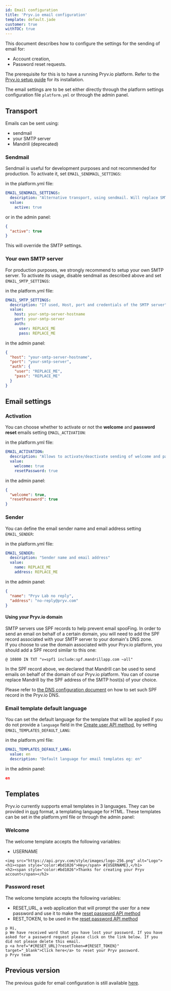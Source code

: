 ```yaml
---
id: Email configuration
title: 'Pryv.io email configuration'
template: default.jade
customer: true
withTOC: true
---
```


This document describes how to configure the settings for the sending of email for:

- Account creation,
- Password reset requests.

The prerequisite for this is to have a running Pryv.io platform. Refer to the [Pryv.io setup guide](/customer-resources/pryv.io-setup/) for its installation.

The email settings are to be set either directly through the platform settings configuration file `platform.yml` or through the admin panel.

## Transport

Emails can be sent using:

- sendmail
- your SMTP server
- Mandrill (deprecated)

### Sendmail

Sendmail is useful for development purposes and not recommended for production. To activate it, set `EMAIL_SENDMAIL_SETTINGS`:  

in the platform.yml file:  

```yaml
EMAIL_SENDMAIL_SETTINGS:
  description: "Alternative transport, using sendmail. Will replace SMTP transport if set to true"
  value:
    active: true
```

or in the admin panel:

```json
{
  "active": true
}
```

This will override the SMTP settings.

### Your own SMTP server

For production purposes, we strongly recommend to setup your own SMTP server. To activate its usage, disable sendmail as described above and set `EMAIL_SMTP_SETTINGS`:

in the platform.yml file:

```yaml
EMAIL_SMTP_SETTINGS:
  description: "If used, Host, port and credentials of the SMTP server"
  value:
    host: your-smtp-server-hostname
    port: your-smtp-server
    auth:
      user: REPLACE_ME
      pass: REPLACE_ME
```

in the admin panel:  

```json
{
  "host": "your-smtp-server-hostname",
  "port": "your-smtp-server",
  "auth": {
    "user": "REPLACE_ME",
    "pass": "REPLACE_ME"
  }
}
```

## Email settings

### Activation

You can choose whether to activate or not the **welcome** and **password reset** emails setting `EMAIL_ACTIVATION`:  

in the platform.yml file:

```yaml
EMAIL_ACTIVATION:
  description: "Allows to activate/deactivate sending of welcome and password reset emails"
  value: 
    welcome: true
    resetPassword: true
```

in the admin panel:  

```json
{
  "welcome": true,
  "resetPassword": true
}
```

### Sender

You can define the email sender name and email address setting `EMAIL_SENDER`:  

in the platform.yml file:

```yaml
EMAIL_SENDER:
  description: "Sender name and email address"
  value: 
    name: REPLACE_ME
    address: REPLACE_ME
```

in the admin panel:  

```json
{
  "name": "Pryv Lab no reply",
  "address": "no-reply@pryv.com"
}
```

#### Using your Pryv.io domain

SMTP servers use SPF records to help prevent email spooFing. In order to send an email on behalf of a certain domain, you will need to add the SPF record associated with your SMTP server to your domain's DNS zone.  
If you choose to use the domain associated with your Pryv.io platform, you should add a SPF record similar to this one:

```
@ 10800 IN TXT "v=spf1 include:spf.mandrillapp.com ~all"
```

In the SPF record above, we declared that Mandrill can be used to send emails on behalf of the domain of our Pryv.io platform.
You can of course replace Mandrill by the SPF address of the SMTP host(s) of your choice.

Please refer to [the DNS configuration document](https://api.pryv.com/customer-resources/#guides-and-documents) on how to set such SPF record in the Pryv.io DNS.

### Email template default language

You can set the default language for the template that will be applied if you do not provide a `language` field in the [Create user API method](/reference/#create-user), by setting `EMAIL_TEMPLATES_DEFAULT_LANG`:  

in the platform.yml file:

```yaml
EMAIL_TEMPLATES_DEFAULT_LANG: 
  value: en
  description: "Default language for email templates eg: en"
```

in the admin panel:  

```json
en
```

## Templates

Pryv.io currently supports email templates in 3 languages. They can be provided in [pug](https://pugjs.org/api/getting-started.html) format, a templating language for HTML. These templates can be set in the platform.yml file or through the admin panel:

### Welcome

The welcome template accepts the following variables:

- USERNAME

```
<img src="https://api.pryv.com/style/images/logo-256.png" alt="Logo"> 
<h1><span style="color:#bd1026">Hey</span> #{USERNAME},</h1>
<h2><span style="color:#bd1026">Thanks for creating your Pryv account</span></h2>
```

### Password reset

The welcome template accepts the following variables:

- RESET_URL, a web application that will prompt the user for a new password and use it to make the [reset password API method](/reference/#reset-password)
- REST_TOKEN, to be used in the [reset password API method](/reference/#reset-password)

```
p Hi,
p We have received word that you have lost your password. If you have asked for a password request please click on the link below. If you did not please delete this email.
p <a href="#{RESET_URL}?resetToken=#{RESET_TOKEN}" target="_blank">Click here</a> to reset your Pryv password.
p Pryv team 
```

## Previous version

The previous guide for email configuration is still available [here](/assets/docs/20190508-pryv.io-emails-v4.pdf).

